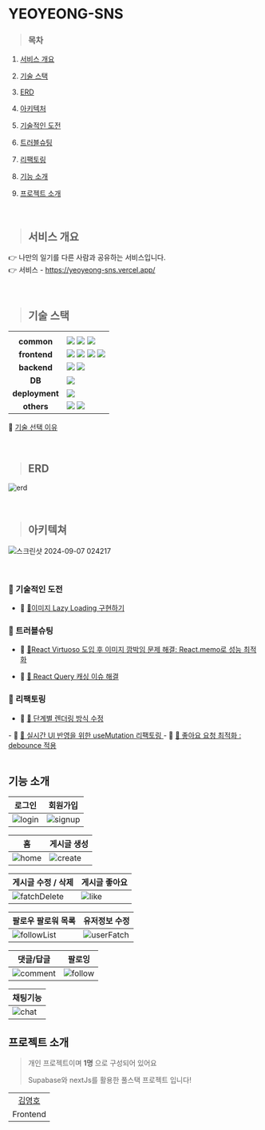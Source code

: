 # YEOYEONG-SNS

> ### 목차

1. [서비스 개요](#서비스-개요)

2. [기술 스택](#기술-스택)

3. [ERD](#erd)

4. [아키텍처](#아키텍처)

5. [기술적인 도전](#기술적인-도전)

6. [트러블슈팅](#트러블슈팅)

7. [리팩토링](#리팩토링)

8. [기능 소개](#기능-소개)

9. [프로젝트 소개](#프로젝트-소개)

<br/>

> ## 서비스 개요
👉 나만의 일기를 다른 사람과 공유하는 서비스입니다. <br/>
👉 서비스 -  https://yeoyeong-sns.vercel.app/

<br/>

> ## 기술 스택

<table>
  <th></th>
  <th></th>
  <tr>
    <td align="center"><b>common</b></td>
    <td>
      <img src="https://img.shields.io/badge/Typescript-%23007ACC.svg?style=flat&logo=typescript&logoColor=white" />
      <img src="https://img.shields.io/badge/ESLint-4B3263?style=flat&logo=eslint&logoColor=white" />
      <img src="https://img.shields.io/badge/Prettier-F7B93E?style=flat&logo=Prettier&logoColor=white" />
    </td>
  </tr>
  <tr>
    <td align="center"><b>frontend</b></td>
    <td>
      <img src="https://img.shields.io/badge/React-%2320232a.svg?style=flat&logo=React&logoColor=%2361DAFB" />
      <img src="https://img.shields.io/badge/React%20Query-FF4154?style=flat&logo=react%20query&logoColor=white" />
      <img src="https://img.shields.io/badge/Zustand-000000?style=flat&logo=zustand&logoColor=white" />
      <img src="https://img.shields.io/badge/TailwindCss-06B6D4.svg?style=flat&logo=tailwindcss&logoColor=white" />
    </td>
  </tr>
  <tr>
    <td align="center"><b>backend</b></td>
    <td>
      <img src="https://img.shields.io/badge/NextJS-000000.svg?style=flat&logo=nextdotjs&logoColor=white" />
      <img src="https://img.shields.io/badge/supabase-000000.svg?style=flat&logo=supabase&logoColor=green" />
    </td>
  </tr>
  <tr>
    <td align="center"><b>DB<b></td>
    <td>
      <img src="https://img.shields.io/badge/PostgreSQL-00758f.svg?style=flat&logo=postgresql&logoColor=white" />
    </td>
  </tr>
  <tr>
    <td align="center"><b>deployment</b></td>
    <td>
      <img src="https://img.shields.io/badge/Vercel-000000?style=flat&logo=Vercel&logoColor=white" />
  </tr>
  <tr>
    <td align="center"><b>others</b></td>
    <td>
      <img src="https://img.shields.io/badge/Notion-%23000000.svg?style=flat&logo=notion&logoColor=white" />
      <img src="https://img.shields.io/badge/figma-ffffff?style=flat&logo=figma" />
    </td>
  </tr>
</table>

<p>
    🔗 <a href="https://github.com/yeoyeong/yeoyeong-sns/wiki/%F0%9F%A7%BE-%EA%B8%B0%EC%88%A0-%EC%84%A0%ED%83%9D-%EC%9D%B4%EC%9C%A0">기술 선택 이유</a>
</p>

<br/>

> ## ERD
![erd](https://github.com/user-attachments/assets/721ef75b-b986-4617-90e6-f26fc8f9c0cc)

<br/>

> ## 아키텍쳐
![스크린샷 2024-09-07 024217](https://github.com/user-attachments/assets/ebf7dce7-7323-4909-a8d0-c97932108a91)



<br/>

### 📝 기술적인 도전
<div markdown="1">

  - 🔗 <a href="https://github.com/yeoyeong/yeoyeong-sns/wiki/%F0%9F%A7%BE%EC%9D%B4%EB%AF%B8%EC%A7%80-Lazy-Loading-%EA%B5%AC%ED%98%84%ED%95%98%EA%B8%B0">🧾이미지 Lazy Loading 구현하기</a>
  
</div>


### 📝 트러블슈팅
<div markdown="1">

- 🔗 <a href="https://github.com/yeoyeong/yeoyeong-sns/wiki/%F0%9F%A7%BEReact-Virtuoso-%EB%8F%84%EC%9E%85-%ED%9B%84-%EC%9D%B4%EB%AF%B8%EC%A7%80-%EA%B9%9C%EB%B0%95%EC%9E%84-%EB%AC%B8%EC%A0%9C-%ED%95%B4%EA%B2%B0%3A-React.memo%EB%A1%9C-%EC%84%B1%EB%8A%A5-%EC%B5%9C%EC%A0%81%ED%99%94">🧾React Virtuoso 도입 후 이미지 깜박임 문제 해결: React.memo로 성능 최적화</a>

- 🔗 <a href="https://github.com/yeoyeong/yeoyeong-sns/wiki/%F0%9F%A7%BE-React-Query-%EC%BA%90%EC%8B%B1-%EC%9D%B4%EC%8A%88-%ED%95%B4%EA%B2%B0">🧾 React Query 캐싱 이슈 해결
</a>

</div>


### 📝 리팩토링
<div markdown="1">

- 🔗 <a href="https://github.com/yeoyeong/yeoyeong-sns/wiki/%F0%9F%A7%BE-React-Query-%EC%BA%90%EC%8B%B1-%EC%9D%B4%EC%8A%88-%ED%95%B4%EA%B2%B0">🧾 단계별 렌더링 방식 수정
</a>
- 🔗 <a href="https://github.com/yeoyeong/yeoyeong-sns/wiki/%F0%9F%A7%BE-%EC%8B%A4%EC%8B%9C%EA%B0%84-UI-%EB%B0%98%EC%98%81%EC%9D%84-%EC%9C%84%ED%95%9C-useMutation-%EB%A6%AC%ED%8C%A9%ED%86%A0%EB%A7%81">🧾 실시간 UI 반영을 위한 useMutation 리팩토링
</a>
- 🔗 <a href="https://github.com/yeoyeong/yeoyeong-sns/wiki/%F0%9F%A7%BE-%EC%A2%8B%EC%95%84%EC%9A%94-%EC%9A%94%EC%B2%AD-%EC%B5%9C%EC%A0%81%ED%99%94-%3A-debounce-%EC%A0%81%EC%9A%A9">🧾 좋아요 요청 최적화 : debounce 적용
</a>


</div>

<br />

## 기능 소개
| 로그인 | 회원가입 |
|----------|----------|
| ![login](https://github.com/user-attachments/assets/d2e62418-8804-4928-8696-5393e7834747) | ![signup](https://github.com/user-attachments/assets/c2fb3dba-34ea-4021-8467-e0c444280eaf) |

| 홈 | 게시글 생성 |
|----------|----------|
| ![home](https://github.com/user-attachments/assets/fc4ecb63-72e2-4bbd-b63b-c7d46aa90c10) | ![create](https://github.com/user-attachments/assets/2dbf5744-f468-4fcf-9a1f-5d2a2dc1982b) |

| 게시글 수정 / 삭제 | 게시글 좋아요 |
|----------|----------|
| ![fatchDelete](https://github.com/user-attachments/assets/737afcd6-caa1-4b71-b0d2-2ae7ca076891) | ![like](https://github.com/user-attachments/assets/90dced91-3bff-4ad2-ab2e-a9662f4e8774) |

| 팔로우 팔로워 목록 | 유저정보 수정 |
|----------|----------|
| ![followList](https://github.com/user-attachments/assets/23758bc1-3523-4d34-95ad-5344dee0e8d1) | ![userFatch](https://github.com/user-attachments/assets/3eefb4d6-1e34-4911-85d4-772f73e8b00c) |

| 댓글/답글 | 팔로잉 |
|----------|----------|
| ![comment](https://github.com/user-attachments/assets/6b7e0890-3a4a-4714-ad14-fa1f7d3c9df9) | ![follow](https://github.com/user-attachments/assets/b5efbf68-7fe5-4c39-aa91-9e168bd5a919) |

| 채팅기능 |
|----------|
| ![chat](https://github.com/user-attachments/assets/e8c3c82a-44b9-433f-b0be-3dc3982a9c20) |
  
## 프로젝트 소개
> 개인 프로젝트이며 **1명** 으로 구성되어 있어요
> 
> Supabase와 nextJs를 활용한 풀스택 프로젝트 입니다!

  
<table>
  <tr>
    <td align="center"><a href="https://github.com/yeoyeong">김영호</a>
    </td>
  </tr>
  <tr>
    <td align="center">Frontend
    </td>
  </tr>
</table>